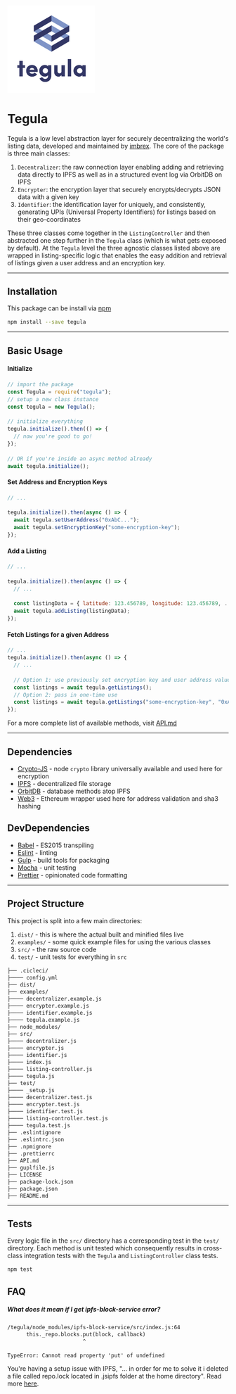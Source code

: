 <img src="tegula-logo.png" width="200">

# Tegula

Tegula is a low level abstraction layer for securely decentralizing the world's listing data, developed and maintained by [imbrex](https://imbrex.io). The core of the package is three main classes:

1. `Decentralizer`: the raw connection layer enabling adding and retrieving data directly to IPFS as well as in a structured event log via OrbitDB on IPFS
2. `Encrypter`: the encryption layer that securely encrypts/decrypts JSON data with a given key
3. `Identifier`: the identification layer for uniquely, and consistently, generating UPIs (Universal Property Identifiers) for listings based on their geo-coordinates

These three classes come together in the `ListingController` and then abstracted one step further in the `Tegula` class (which is what gets exposed by default). At the `Tegula` level the three agnostic classes listed above are wrapped in listing-specific logic that enables the easy addition and retrieval of listings given a user address and an encryption key.

---

## Installation

This package can be install via [npm](https://www.npmjs.com/package/tegula)

```bash
npm install --save tegula
```

---

## Basic Usage

#### Initialize

```js
// import the package
const Tegula = require("tegula");
// setup a new class instance
const tegula = new Tegula();

// initialize everything
tegula.initialize().then(() => {
  // now you're good to go!
});

// OR if you're inside an async method already
await tegula.initialize();
```

#### Set Address and Encryption Keys

```js
// ...

tegula.initialize().then(async () => {
  await tegula.setUserAddress("0xAbC...");
  await tegula.setEncryptionKey("some-encryption-key");
});
```

#### Add a Listing

```js
// ...

tegula.initialize().then(async () => {
  // ...

  const listingData = { latitude: 123.456789, longitude: 123.456789, ... };
  await tegula.addListing(listingData);
});
```

#### Fetch Listings for a given Address

```js
// ...
tegula.initialize().then(async () => {
  // ...

  // Option 1: use previously set encryption key and user address values
  const listings = await tegula.getListings();
  // Option 2: pass in one-time use
  const listings = await tegula.getListings("some-encryption-key", "0xAbC");
});
```

For a more complete list of available methods, visit [API.md](API.md)

---

## Dependencies

- [Crypto-JS](https://www.npmjs.com/package/crypto-js) - node `crypto` library universally available and used here for encryption
- [IPFS](https://ipfs.io) - decentralized file storage
- [OrbitDB](https://github.com/orbitdb/orbit-db) - database methods atop IPFS
- [Web3](https://github.com/ethereum/web3.js/) - Ethereum wrapper used here for address validation and sha3 hashing

## DevDependencies

- [Babel](https://babeljs.io/) - ES2015 transpiling
- [Eslint](https://eslint.org/) - linting
- [Gulp](https://gulpjs.com/) - build tools for packaging
- [Mocha](https://mochajs.org/) - unit testing
- [Prettier](https://prettier.io/) - opinionated code formatting

---

## Project Structure

This project is split into a few main directories:

1. `dist/` - this is where the actual built and minified files live
2. `examples/` - some quick example files for using the various classes
3. `src/` - the raw source code
4. `test/` - unit tests for everything in `src`

```
├── .cicleci/
├──── config.yml
├── dist/
├── examples/
├──── decentralizer.example.js
├──── encrypter.example.js
├──── identifier.example.js
├──── tegula.example.js
├── node_modules/
├── src/
├──── decentralizer.js
├──── encrypter.js
├──── identifier.js
├──── index.js
├──── listing-controller.js
├──── tegula.js
├── test/
├──── _setup.js
├──── decentralizer.test.js
├──── encrypter.test.js
├──── identifier.test.js
├──── listing-controller.test.js
├──── tegula.test.js
├── .eslintignore
├── .eslintrc.json
├── .npmignore
├── .prettierrc
├── API.md
├── guplfile.js
├── LICENSE
├── package-lock.json
├── package.json
├── README.md
```

---

## Tests

Every logic file in the `src/` directory has a corresponding test in the `test/` directory. Each method is unit tested which consequently results in cross-class integration tests with the `Tegula` and `ListingController` class tests.

```bash
npm test
```

## FAQ

##### What does it mean if I get ipfs-block-service error? 

```
/tegula/node_modules/ipfs-block-service/src/index.js:64
      this._repo.blocks.put(block, callback)
                        ^

TypeError: Cannot read property 'put' of undefined
```

You're having a setup issue with IPFS, 
"... in order for me to solve it i deleted a file called repo.lock located in .jsipfs folder at the home directory". Read more <a href="https://github.com/ipfs/js-ipfs/issues/1194">here</a>.




